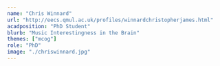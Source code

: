 ```yaml
---
name: "Chris Winnard"
url: "http://eecs.qmul.ac.uk/profiles/winnardchristopherjames.html"
acadposition: "PhD Student"
blurb: "Music Interestingness in the Brain"
themes: ["mcog"]
role: "PhD"
image: "./chriswinnard.jpg"
---
```

